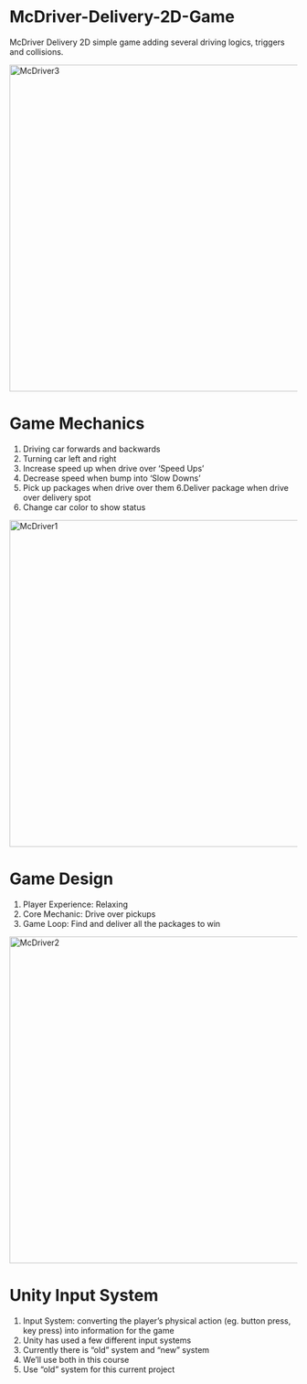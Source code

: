 # McDriver-Delivery-2D-Game
McDriver Delivery 2D simple game adding several driving logics, triggers and collisions.

<img width="572" alt="McDriver3" src="https://user-images.githubusercontent.com/23366804/174949946-8913ec08-8ccb-47ae-88cc-fe341d7bb446.png">

# Game Mechanics
1. Driving car forwards and backwards
2. Turning car left and right
3. Increase speed up when drive over ‘Speed Ups’
4. Decrease speed when bump into ‘Slow Downs’
5. Pick up packages when drive over them
6.Deliver package when drive over delivery spot
7. Change car color to show status

<img width="572" alt="McDriver1" src="https://user-images.githubusercontent.com/23366804/174949950-3e860400-b091-4ff9-855f-9e57cfec984f.png">

# Game Design
1. Player Experience: Relaxing
2. Core Mechanic: Drive over pickups
3. Game Loop: Find and deliver all the packages to win

<img width="572" alt="McDriver2" src="https://user-images.githubusercontent.com/23366804/174949951-75b7d2e8-4ac0-4907-ba36-d0d84178216e.png">

# Unity Input System
1. Input System: converting the player’s physical action (eg. button press, key press) into information for the game
2. Unity has used a few different input systems 
3. Currently there is “old” system and “new” system
4. We’ll use both in this course
5. Use “old” system for this current project
